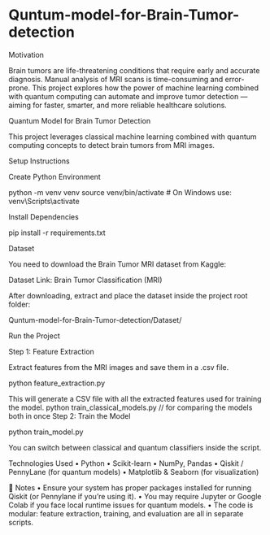 # Quntum-model-for-Brain-Tumor-detection

Motivation

Brain tumors are life-threatening conditions that require early and accurate diagnosis. Manual analysis of MRI scans is time-consuming and error-prone. This project explores how the power of machine learning combined with quantum computing can automate and improve tumor detection — aiming for faster, smarter, and more reliable healthcare solutions.

Quantum Model for Brain Tumor Detection

This project leverages classical machine learning combined with quantum computing concepts to detect brain tumors from MRI images.

Setup Instructions

Create Python Environment

python -m venv venv
source venv/bin/activate      # On Windows use: venv\Scripts\activate

Install Dependencies

pip install -r requirements.txt

Dataset

You need to download the Brain Tumor MRI dataset from Kaggle:

Dataset Link: Brain Tumor Classification (MRI)

After downloading, extract and place the dataset inside the project root folder:

Quntum-model-for-Brain-Tumor-detection/Dataset/

Run the Project

Step 1: Feature Extraction

Extract features from the MRI images and save them in a .csv file.

python feature_extraction.py

This will generate a CSV file with all the extracted features used for training the model.
python train_classical_models.py   // for comparing the models both in once
Step 2: Train the Model

python train_model.py

You can switch between classical and quantum classifiers inside the script.

Technologies Used
	•	Python
	•	Scikit-learn
	•	NumPy, Pandas
	•	Qiskit / PennyLane (for quantum models)
	•	Matplotlib & Seaborn (for visualization)


📌 Notes
	•	Ensure your system has proper packages installed for running Qiskit (or Pennylane if you’re using it).
	•	You may require Jupyter or Google Colab if you face local runtime issues for quantum models.
	•	The code is modular: feature extraction, training, and evaluation are all in separate scripts.

